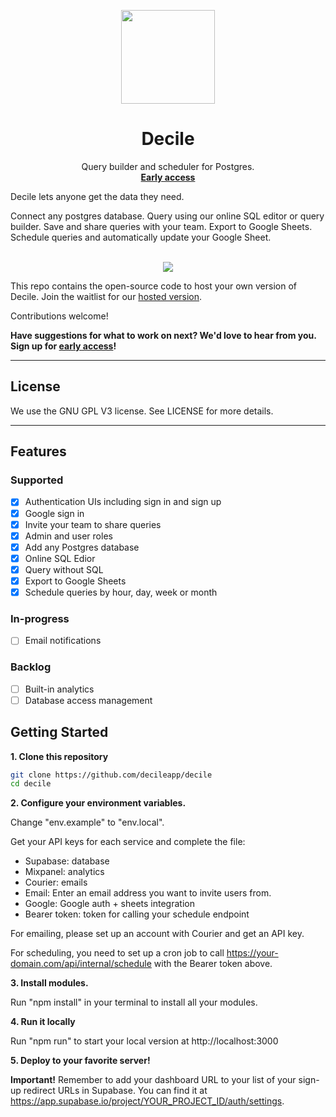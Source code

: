<p align="center">
<img width="150" src="./public/decile-logo.png"/>
<h1 align="center"><b>Decile</b></h1>
<p align="center">
  Query builder and scheduler for Postgres.
    <br />
    <a href="https://decile.app"><strong>Early access</strong></a>
  </p>
</p>

Decile lets anyone get the data they need.

Connect any postgres database. Query using our online SQL editor or query builder. Save and share queries with your team. Export to Google Sheets. Schedule queries and automatically update your Google Sheet.

<p align="center">
  <br />
  <a href="https://decile.app">
    <img src="https://img.shields.io/badge/We're%20open%20for%20beta!-Join-%2322c55e" />
  </a> 
  <br />
</p>

This repo contains the open-source code to host your own version of Decile. Join the waitlist for our [hosted version](https://decile.app).

Contributions welcome!

**Have suggestions for what to work on next? We'd love to hear from you. Sign up for [early access](https://decile.app)!**

---

## License

We use the GNU GPL V3 license. See LICENSE for more details.

---

## Features

### Supported

- [x] Authentication UIs including sign in and sign up
- [x] Google sign in
- [x] Invite your team to share queries
- [x] Admin and user roles
- [x] Add any Postgres database
- [x] Online SQL Edior
- [x] Query without SQL
- [x] Export to Google Sheets
- [x] Schedule queries by hour, day, week or month

### In-progress

- [ ] Email notifications

### Backlog

- [ ] Built-in analytics
- [ ] Database access management

## Getting Started

**1. Clone this repository**

```bash
git clone https://github.com/decileapp/decile
cd decile
```

**2. Configure your environment variables.**

Change "env.example" to "env.local".

Get your API keys for each service and complete the file:

- Supabase: database
- Mixpanel: analytics
- Courier: emails
- Email: Enter an email address you want to invite users from.
- Google: Google auth + sheets integration
- Bearer token: token for calling your schedule endpoint

For emailing, please set up an account with Courier and get an API key.

For scheduling, you need to set up a cron job to call https://your-domain.com/api/internal/schedule with the Bearer token above.

**3. Install modules.**

Run "npm install" in your terminal to install all your modules.

**4. Run it locally**

Run "npm run" to start your local version at http://localhost:3000

**5. Deploy to your favorite server!**

**Important!** Remember to add your dashboard URL to your list of your sign-up redirect URLs in Supabase. You can find it at https://app.supabase.io/project/YOUR_PROJECT_ID/auth/settings.
